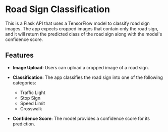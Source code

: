# Road Sign Classification

This is a Flask API that uses a TensorFlow model to classify road sign images. The app expects cropped images that contain only the road sign, and it will return the predicted class of the road sign along with the model's confidence score.

## Features

- **Image Upload**: Users can upload a cropped image of a road sign.
- **Classification**: The app classifies the road sign into one of the following categories:
  - Traffic Light
  - Stop Sign
  - Speed Limit
  - Crosswalk

- **Confidence Score**: The model provides a confidence score for its prediction.
